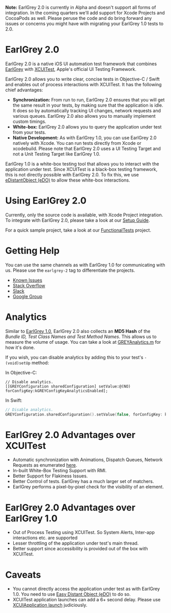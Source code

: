 **Note:** EarlGrey 2.0 is currently in Alpha and doesn't support all forms of integration. In the
coming quarters we'll add support for Xcode Projects and CocoaPods as well. Please peruse the code
and do bring forward any issues or concerns you might have with migrating your EarlGrey 1.0 tests
to 2.0.

# EarlGrey 2.0

EarlGrey 2.0 is a native iOS UI automation test framework that combines
[EarlGrey](https://github.com/google/EarlGrey) with [XCUITest](https://developer.apple.com/library/archive/documentation/DeveloperTools/Conceptual/testing_with_xcode/chapters/09-ui_testing.html), Apple's official
UI Testing Framework.

EarlGrey 2.0 allows you to write clear, concise tests in Objective-C / Swift and
enables out of process interactions with XCUITest. It has the following
chief advantages:

* **Synchronization:** From run to run, EarlGrey 2.0 ensures that you will get the same result
  in your tests, by making sure that the application is idle. It does so by automatically
  tracking UI changes, network requests and various queues. EarlGrey 2.0 also allows
  you to manually implement custom timings.
* **White-box:** EarlGrey 2.0 allows you to query the application under test from your tests.
* **Native Development:** As with EarlGrey 1.0, you can use EarlGrey 2.0 natively with Xcode.
  You can run tests directly from Xcode or xcodebuild. Please note that EarlGrey 2.0 uses a UI
  Testing Target and not a Unit Testing Target like EarlGrey 1.0.

EarlGrey 1.0 is a white-box testing tool that allows you to interact with the application under test.
Since XCUITest is a black-box testing framework, this is not directly possible with EarlGrey 2.0.
To fix this, we use [eDistantObject
(eDO)](https://github.com/google/eDistantObject)
to allow these white-box interactions.

# Using EarlGrey 2.0

Currently, only the source code is available, with Xcode Project integration. To integrate with
EarlGrey 2.0, please take a look at our [Setup Guide](docs/setup.md).

For a quick sample project, take a look at our
[FunctionalTests](Tests/FunctionalTests/FunctionalTests.xcodeproj)
project.

# Getting Help

You can use the same channels as with EarlGrey 1.0 for communicating with us. Please use the
`earlgrey-2` tag to differentiate the projects.

*   [Known Issues](https://github.com/google/EarlGrey/issues)
*   [Stack Overflow](http://stackoverflow.com/questions/tagged/earlgrey2)
*   [Slack](https://googleoss.slack.com/messages/earlgrey)
*   [Google Group](https://groups.google.com/forum/#!forum/earlgrey-discuss)

# Analytics

Similar to [EarlGrey 1.0](https://github.com/google/EarlGrey#analytics),
EarlGrey 2.0 also collects an **MD5 Hash** of the *Bundle ID, Test Class Names
and Test Method Names*. This allows us to measure the volume of usage. You can
take a look at
[GREYAnalytics.m](TestLib/Analytics/GREYAnalytics.m)
for how it's done.

If you wish, you can disable analytics by adding this to your test's
`-(void)setUp` method:

In Objective-C:

```objc
// Disable analytics.
[[GREYConfiguration sharedConfiguration] setValue:@(NO) forConfigKey:kGREYConfigKeyAnalyticsEnabled];
```

In Swift:

```swift
// Disable analytics.
GREYConfiguration.sharedConfiguration().setValue(false, forConfigKey: kGREYConfigKeyAnalyticsEnabled)
```

# EarlGrey 2.0 Advantages over XCUITest

*   Automatic synchronization with Animations, Dispatch Queues, Network Requests as enumerated [here](https://github.com/google/EarlGrey/blob/master/docs/features.md#synchronization).
*   In-built White-Box Testing Support with RMI.
*   Better Support for Flakiness Issues.
*   Better Control of tests. EarlGrey has a much larger set of matchers.
*   EarlGrey performs a pixel-by-pixel check for the visibility of an element.

# EarlGrey 2.0 Advantages over EarlGrey 1.0

*   Out of Process Testing using XCUITest. So System Alerts, Inter-app
    interactions etc. are supported
*   Lesser throttling of the application under test's main thread.
*   Better support since accessibility is provided out of the box with XCUITest.

# Caveats

*   You cannot directly access the application under test as with EarlGrey 1.0.
    You need to use [Easy Distant Object
    (eDO)](https://github.com/google/eDistantObject) to do so.
*   XCUITest application launches can add a 6+ second delay. Please use
    [XCUIApplication
    launch](https://developer.apple.com/documentation/xctest/xcuiapplication/1500467-launch?language=objc)
    judiciously.

